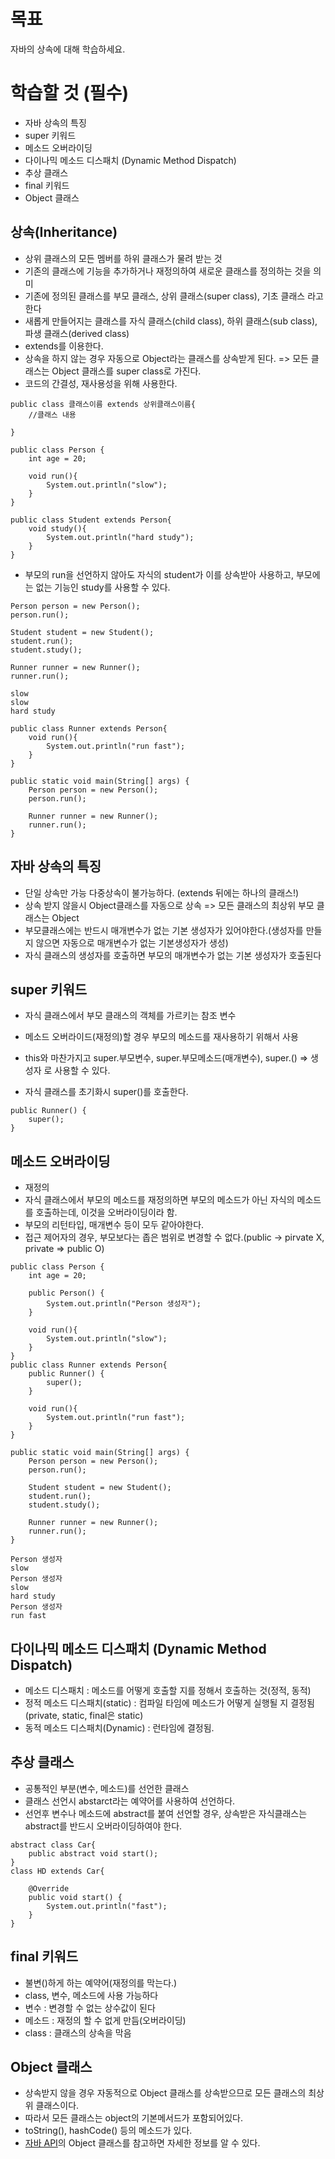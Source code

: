 # 목표

자바의 상속에 대해 학습하세요.

# 학습할 것 (필수)

- 자바 상속의 특징
- super 키워드
- 메소드 오버라이딩
- 다이나믹 메소드 디스패치 (Dynamic Method Dispatch)
- 추상 클래스
- final 키워드
- Object 클래스



## 상속(Inheritance)

* 상위 클래스의 모든 멤버를 하위 클래스가 물려 받는 것
* 기존의 클래스에 기능을 추가하거나 재정의하여 새로운 클래스를 정의하는 것을 의미
* 기존에 정의된 클래스를 부모 클래스, 상위 클래스(super class), 기초 클래스 라고 한다
* 새롭게 만들어지는 클래스를 자식 클래스(child class), 하위 클래스(sub class), 파생 클래스(derived class)
* extends를 이용한다.
* 상속을 하지 않는 경우 자동으로 Object라는 클래스를 상속받게 된다. => 모든 클래스는 Object 클래스를 super class로 가진다.
* 코드의 간결성, 재사용성을 위해 사용한다.



```
public class 클래스이름 extends 상위클래스이름{
	//클래스 내용

}
```



```
public class Person {
    int age = 20;

    void run(){
        System.out.println("slow");
    }
}
```

```
public class Student extends Person{
    void study(){
        System.out.println("hard study");
    }
}

```

* 부모의 run을 선언하지 않아도 자식의 student가 이를 상속받아 사용하고, 부모에는 없는 기능인 study를 사용할 수 있다.



```
Person person = new Person();
person.run();

Student student = new Student();
student.run();
student.study();

Runner runner = new Runner();
runner.run();
```

```
slow
slow
hard study
```



```
public class Runner extends Person{
    void run(){
        System.out.println("run fast");
    }
}

```

```
public static void main(String[] args) {
    Person person = new Person();
    person.run();

    Runner runner = new Runner();
    runner.run();
}
```



## 자바 상속의 특징

* 단일 상속만 가능 다중상속이 불가능하다. (extends 뒤에는 하나의 클래스!)
* 상속 받지 않을시 Object클래스를 자동으로 상속 => 모든 클래스의 최상위 부모 클래스는 Object
* 부모클래스에는 반드시 매개변수가 없는 기본 생성자가 있어야한다.(생성자를 만들지 않으면 자동으로 매개변수가 없는 기본생성자가 생성)
* 자식 클래스의 생성자를 호출하면 부모의 매개변수가 없는 기본 생성자가 호출된다



## super 키워드

- 자식 클래스에서 부모 클래스의 객체를 가르키는 참조 변수

- 메소드 오버라이드(재정의)할 경우 부모의 메소드를 재사용하기 위해서 사용

- this와 마찬가지고 super.부모변수, super.부모메소드(매개변수), super.() => 생성자 로 사용할 수 있다.

- 자식 클래스를 초기화시 super()를 호출한다.

  

```
public Runner() {
    super();
}
```



## 메소드 오버라이딩

* 재정의
* 자식 클래스에서 부모의 메소드를 재정의하면 부모의 메소드가 아닌 자식의 메소드를 호출하는데, 이것을 오버라이딩이라 함.
* 부모의 리턴타입, 매개변수 등이 모두 같아야한다.
* 접근 제어자의 경우, 부모보다는 좁은 범위로 변경할 수 없다.(public -> pirvate X, private => public O)

```
public class Person {
    int age = 20;

    public Person() {
        System.out.println("Person 생성자");
    }

    void run(){
        System.out.println("slow");
    }
}
public class Runner extends Person{
    public Runner() {
        super();
    }

    void run(){
        System.out.println("run fast");
    }
}
```

```
public static void main(String[] args) {
    Person person = new Person();
    person.run();

    Student student = new Student();
    student.run();
    student.study();

    Runner runner = new Runner();
    runner.run();
}
```

```
Person 생성자
slow
Person 생성자
slow
hard study
Person 생성자
run fast
```



## 다이나믹 메소드 디스패치 (Dynamic Method Dispatch)

* 메소드 디스패치 : 메소드를 어떻게 호출할 지를 정해서 호출하는 것(정적, 동적)
* 정적 메소드 디스패치(static) : 컴파일 타임에 메소드가 어떻게 실행될 지 결정됨(private, static, final은 static)
* 동적 메소드 디스패치(Dynamic) : 런타임에 결정됨.



## 추상 클래스

* 공통적인 부분(변수, 메소드)를 선언한 클래스
* 클래스 선언시 abstarct라는 예약어를 사용하여 선언하다.
* 선언후 변수나 메소드에 abstract를 붙여 선언할 경우, 상속받은 자식클래스는 abstract를 반드시 오버라이딩하여야 한다.

```
abstract class Car{
    public abstract void start();
}
class HD extends Car{

    @Override
    public void start() {
        System.out.println("fast");
    }
}
```



## final 키워드

- 불변()하게 하는 예약어(재정의를 막는다.)
- class, 변수, 메소드에 사용 가능하다
- 변수 : 변경할 수 없는 상수값이 된다
- 메소드 : 재정의 할 수 없게 만듬(오버라이딩)
- class : 클래스의 상속을 막음



## Object 클래스

* 상속받지 않을 경우 자동적으로 Object 클래스를 상속받으므로 모든 클래스의 최상위 클래스이다.
* 따라서 모든 클래스는 object의 기본메서드가 포함되어있다.
* toString(), hashCode() 등의 메소드가 있다.
* [자바 API](https://docs.oracle.com/javase/7/docs/api/)의 Object 클래스를 참고하면 자세한 정보를 알 수 있다.